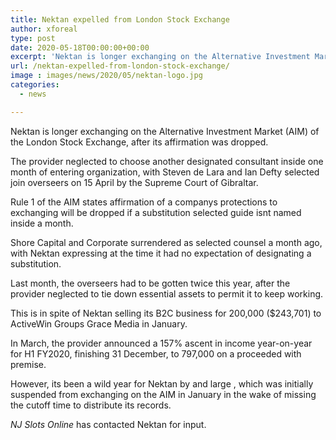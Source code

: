 ```yaml
---
title: Nektan expelled from London Stock Exchange
author: xforeal 
type: post
date: 2020-05-18T00:00:00+00:00
excerpt: 'Nektan is longer exchanging on the Alternative Investment Market (AIM) of the London Stock Exchange, after its confirmation was cancelled '
url: /nektan-expelled-from-london-stock-exchange/
image : images/news/2020/05/nektan-logo.jpg
categories:
  - news

---
```

Nektan is longer exchanging on the Alternative Investment Market (AIM) of the London Stock Exchange, after its affirmation was dropped. 

The provider neglected to choose another designated consultant inside one month of entering organization, with Steven de Lara and Ian Defty selected join overseers on 15 April by the Supreme Court of Gibraltar. 

Rule 1 of the AIM states affirmation of a companys protections to exchanging will be dropped if a substitution selected guide isnt named inside a month. 

Shore Capital and Corporate surrendered as selected counsel a month ago, with Nektan expressing at the time it had no expectation of designating a substitution. 

Last month, the overseers had to be gotten twice this year, after the provider neglected to tie down essential assets to permit it to keep working. 

This is in spite of Nektan selling its B2C business for 200,000 ($243,701) to ActiveWin Groups Grace Media in January. 

In March, the provider announced a 157&percnt; ascent in income year-on-year for H1 FY2020, finishing 31 December, to 797,000 on a proceeded with premise. 

However, its been a wild year for Nektan by and large , which was initially suspended from exchanging on the AIM in January in the wake of missing the cutoff time to distribute its records. 

_NJ Slots Online_ has contacted Nektan for input.